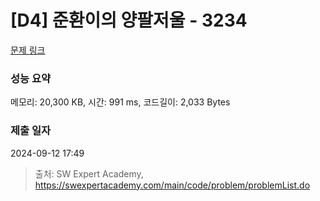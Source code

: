 # [D4] 준환이의 양팔저울 - 3234 

[문제 링크](https://swexpertacademy.com/main/code/problem/problemDetail.do?contestProbId=AWAe7XSKfUUDFAUw) 

### 성능 요약

메모리: 20,300 KB, 시간: 991 ms, 코드길이: 2,033 Bytes

### 제출 일자

2024-09-12 17:49



> 출처: SW Expert Academy, https://swexpertacademy.com/main/code/problem/problemList.do